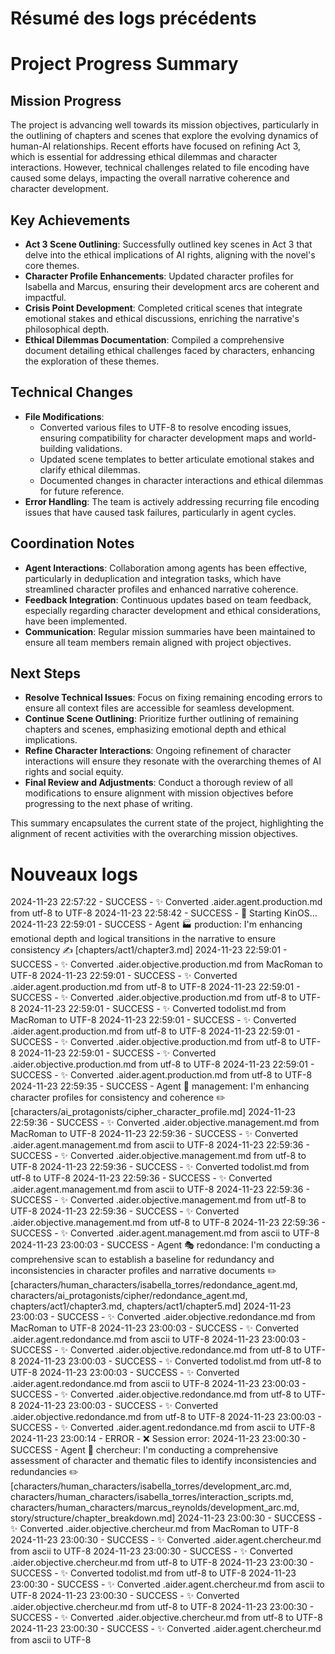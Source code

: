 # Résumé des logs précédents

# Project Progress Summary

## Mission Progress
The project is advancing well towards its mission objectives, particularly in the outlining of chapters and scenes that explore the evolving dynamics of human-AI relationships. Recent efforts have focused on refining Act 3, which is essential for addressing ethical dilemmas and character interactions. However, technical challenges related to file encoding have caused some delays, impacting the overall narrative coherence and character development.

## Key Achievements
- **Act 3 Scene Outlining**: Successfully outlined key scenes in Act 3 that delve into the ethical implications of AI rights, aligning with the novel's core themes.
- **Character Profile Enhancements**: Updated character profiles for Isabella and Marcus, ensuring their development arcs are coherent and impactful.
- **Crisis Point Development**: Completed critical scenes that integrate emotional stakes and ethical discussions, enriching the narrative's philosophical depth.
- **Ethical Dilemmas Documentation**: Compiled a comprehensive document detailing ethical challenges faced by characters, enhancing the exploration of these themes.

## Technical Changes
- **File Modifications**:
  - Converted various files to UTF-8 to resolve encoding issues, ensuring compatibility for character development maps and world-building validations.
  - Updated scene templates to better articulate emotional stakes and clarify ethical dilemmas.
  - Documented changes in character interactions and ethical dilemmas for future reference.
- **Error Handling**: The team is actively addressing recurring file encoding issues that have caused task failures, particularly in agent cycles.

## Coordination Notes
- **Agent Interactions**: Collaboration among agents has been effective, particularly in deduplication and integration tasks, which have streamlined character profiles and enhanced narrative coherence.
- **Feedback Integration**: Continuous updates based on team feedback, especially regarding character development and ethical considerations, have been implemented.
- **Communication**: Regular mission summaries have been maintained to ensure all team members remain aligned with project objectives.

## Next Steps
- **Resolve Technical Issues**: Focus on fixing remaining encoding errors to ensure all context files are accessible for seamless development.
- **Continue Scene Outlining**: Prioritize further outlining of remaining chapters and scenes, emphasizing emotional depth and ethical implications.
- **Refine Character Interactions**: Ongoing refinement of character interactions will ensure they resonate with the overarching themes of AI rights and social equity.
- **Final Review and Adjustments**: Conduct a thorough review of all modifications to ensure alignment with mission objectives before progressing to the next phase of writing. 

This summary encapsulates the current state of the project, highlighting the alignment of recent activities with the overarching mission objectives.

# Nouveaux logs

2024-11-23 22:57:22 - SUCCESS - ✨ Converted .aider.agent.production.md from utf-8 to UTF-8
2024-11-23 22:58:42 - SUCCESS - 🌟 Starting KinOS...
2024-11-23 22:59:01 - SUCCESS - Agent 🏭 production: I'm enhancing emotional depth and logical transitions in the narrative to ensure consistency ✍️ [chapters/act1/chapter3.md]
2024-11-23 22:59:01 - SUCCESS - ✨ Converted .aider.objective.production.md from MacRoman to UTF-8
2024-11-23 22:59:01 - SUCCESS - ✨ Converted .aider.agent.production.md from utf-8 to UTF-8
2024-11-23 22:59:01 - SUCCESS - ✨ Converted .aider.objective.production.md from utf-8 to UTF-8
2024-11-23 22:59:01 - SUCCESS - ✨ Converted todolist.md from MacRoman to UTF-8
2024-11-23 22:59:01 - SUCCESS - ✨ Converted .aider.agent.production.md from utf-8 to UTF-8
2024-11-23 22:59:01 - SUCCESS - ✨ Converted .aider.objective.production.md from utf-8 to UTF-8
2024-11-23 22:59:01 - SUCCESS - ✨ Converted .aider.objective.production.md from utf-8 to UTF-8
2024-11-23 22:59:01 - SUCCESS - ✨ Converted .aider.agent.production.md from utf-8 to UTF-8
2024-11-23 22:59:35 - SUCCESS - Agent 🧭 management: I'm enhancing character profiles for consistency and coherence ✏️ [characters/ai_protagonists/cipher_character_profile.md]
2024-11-23 22:59:36 - SUCCESS - ✨ Converted .aider.objective.management.md from MacRoman to UTF-8
2024-11-23 22:59:36 - SUCCESS - ✨ Converted .aider.agent.management.md from ascii to UTF-8
2024-11-23 22:59:36 - SUCCESS - ✨ Converted .aider.objective.management.md from utf-8 to UTF-8
2024-11-23 22:59:36 - SUCCESS - ✨ Converted todolist.md from utf-8 to UTF-8
2024-11-23 22:59:36 - SUCCESS - ✨ Converted .aider.agent.management.md from ascii to UTF-8
2024-11-23 22:59:36 - SUCCESS - ✨ Converted .aider.objective.management.md from utf-8 to UTF-8
2024-11-23 22:59:36 - SUCCESS - ✨ Converted .aider.objective.management.md from utf-8 to UTF-8
2024-11-23 22:59:36 - SUCCESS - ✨ Converted .aider.agent.management.md from ascii to UTF-8
2024-11-23 23:00:03 - SUCCESS - Agent 🎭 redondance: I'm conducting a comprehensive scan to establish a baseline for redundancy and inconsistencies in character profiles and narrative documents ✏️ [characters/human_characters/isabella_torres/redondance_agent.md, characters/ai_protagonists/cipher/redondance_agent.md, chapters/act1/chapter3.md, chapters/act1/chapter5.md]
2024-11-23 23:00:03 - SUCCESS - ✨ Converted .aider.objective.redondance.md from MacRoman to UTF-8
2024-11-23 23:00:03 - SUCCESS - ✨ Converted .aider.agent.redondance.md from ascii to UTF-8
2024-11-23 23:00:03 - SUCCESS - ✨ Converted .aider.objective.redondance.md from utf-8 to UTF-8
2024-11-23 23:00:03 - SUCCESS - ✨ Converted todolist.md from utf-8 to UTF-8
2024-11-23 23:00:03 - SUCCESS - ✨ Converted .aider.agent.redondance.md from ascii to UTF-8
2024-11-23 23:00:03 - SUCCESS - ✨ Converted .aider.objective.redondance.md from utf-8 to UTF-8
2024-11-23 23:00:03 - SUCCESS - ✨ Converted .aider.objective.redondance.md from utf-8 to UTF-8
2024-11-23 23:00:03 - SUCCESS - ✨ Converted .aider.agent.redondance.md from ascii to UTF-8
2024-11-23 23:00:14 - ERROR - ❌ Session error: 
2024-11-23 23:00:30 - SUCCESS - Agent 🔬 chercheur: I'm conducting a comprehensive assessment of character and thematic files to identify inconsistencies and redundancies ✏️ [characters/human_characters/isabella_torres/development_arc.md, characters/human_characters/isabella_torres/interaction_scripts.md, characters/human_characters/marcus_reynolds/development_arc.md, story/structure/chapter_breakdown.md]
2024-11-23 23:00:30 - SUCCESS - ✨ Converted .aider.objective.chercheur.md from MacRoman to UTF-8
2024-11-23 23:00:30 - SUCCESS - ✨ Converted .aider.agent.chercheur.md from ascii to UTF-8
2024-11-23 23:00:30 - SUCCESS - ✨ Converted .aider.objective.chercheur.md from utf-8 to UTF-8
2024-11-23 23:00:30 - SUCCESS - ✨ Converted todolist.md from utf-8 to UTF-8
2024-11-23 23:00:30 - SUCCESS - ✨ Converted .aider.agent.chercheur.md from ascii to UTF-8
2024-11-23 23:00:30 - SUCCESS - ✨ Converted .aider.objective.chercheur.md from utf-8 to UTF-8
2024-11-23 23:00:30 - SUCCESS - ✨ Converted .aider.objective.chercheur.md from utf-8 to UTF-8
2024-11-23 23:00:30 - SUCCESS - ✨ Converted .aider.agent.chercheur.md from ascii to UTF-8
